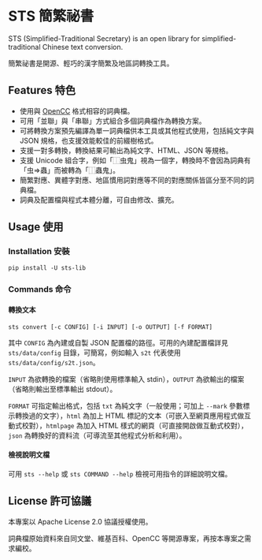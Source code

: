 # STS 簡繁祕書

STS (Simplified-Traditional Secretary) is an open library for simplified-traditional Chinese text conversion.

簡繁祕書是開源、輕巧的漢字簡繁及地區詞轉換工具。

## Features 特色

* 使用與 [OpenCC](https://github.com/BYVoid/OpenCC) 格式相容的詞典檔。
* 可用「並聯」與「串聯」方式組合多個詞典檔作為轉換方案。
* 可將轉換方案預先編譯為單一詞典檔供本工具或其他程式使用，包括純文字與 JSON 規格，也支援效能較佳的前綴樹格式。
* 支援一對多轉換，轉換結果可輸出為純文字、HTML、JSON 等規格。
* 支援 Unicode 組合字，例如「⿰虫鬼」視為一個字，轉換時不會因為詞典有「虫=>蟲」而被轉為「⿰蟲鬼」。
* 簡繁對應、異體字對應、地區慣用詞對應等不同的對應關係皆區分至不同的詞典檔。
* 詞典及配置檔與程式本體分離，可自由修改、擴充。

## Usage 使用

### Installation 安裝

    pip install -U sts-lib

### Commands 命令

#### 轉換文本

    sts convert [-c CONFIG] [-i INPUT] [-o OUTPUT] [-f FORMAT]

其中 `CONFIG` 為內建或自製 JSON 配置檔的路徑。可用的內建配置檔詳見 `sts/data/config` 目錄，可簡寫，例如輸入 `s2t` 代表使用 `sts/data/config/s2t.json`。

`INPUT` 為欲轉換的檔案（省略則使用標準輸入 stdin），`OUTPUT` 為欲輸出的檔案（省略則輸出至標準輸出 stdout）。

`FORMAT` 可指定輸出格式，包括 `txt` 為純文字（一般使用；可加上 `--mark` 參數標示轉換過的文字），`html` 為加上 HTML 標記的文本（可嵌入至網頁應用程式做互動式校對），`htmlpage` 為加入 HTML 樣式的網頁（可直接開啟做互動式校對），`json` 為轉換好的資料流（可導流至其他程式分析和利用）。

#### 檢視說明文檔

可用 `sts --help` 或 `sts COMMAND --help` 檢視可用指令的詳細說明文檔。

## License 許可協議

本專案以 Apache License 2.0 協議授權使用。

詞典檔原始資料來自同文堂、維基百科、OpenCC 等開源專案，再按本專案之需求編校。
